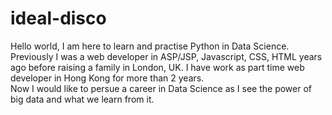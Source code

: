 # ideal-disco
Hello world,
I am here to learn and practise Python in Data Science.  Previously I was a web developer in ASP/JSP, Javascript, CSS, HTML years ago before raising a family in London, UK.  I have work as part time web developer in Hong Kong for more than 2 years.  
Now I would like to persue a career in Data Science as I see the power of big data and what we learn from it.  
